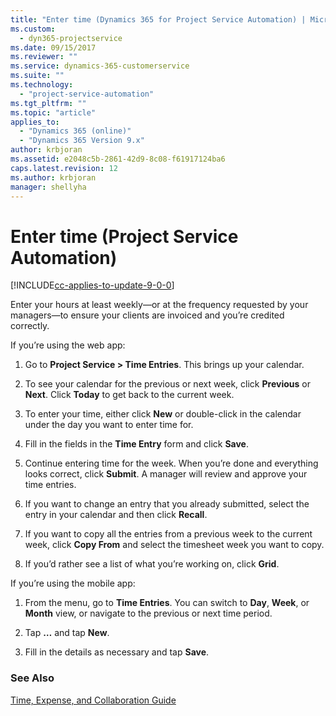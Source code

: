 ```yaml
---
title: "Enter time (Dynamics 365 for Project Service Automation) | MicrosoftDocs"
ms.custom:
  - dyn365-projectservice
ms.date: 09/15/2017
ms.reviewer: ""
ms.service: dynamics-365-customerservice
ms.suite: ""
ms.technology: 
  - "project-service-automation"
ms.tgt_pltfrm: ""
ms.topic: "article"
applies_to: 
  - "Dynamics 365 (online)"
  - "Dynamics 365 Version 9.x"
author: krbjoran
ms.assetid: e2048c5b-2861-42d9-8c08-f61917124ba6
caps.latest.revision: 12
ms.author: krbjoran
manager: shellyha
---
```

# Enter time (Project Service Automation)

[!INCLUDE[cc-applies-to-update-9-0-0](../includes/cc_applies_to_update_9_0_0.md)]

Enter your hours at least weekly—or at the frequency requested by your managers—to ensure your clients are invoiced and you’re credited correctly.  
  
 If you’re using the web app:  
  
1.  Go to **Project Service > Time Entries**. This brings up your calendar.  
  
2.  To see your calendar for the previous or next week, click **Previous** or **Next**. Click **Today** to get back to the current week.  
  
3.  To enter your time, either click **New** or double-click in the calendar under the day you want to enter time for.  
  
4.  Fill in the fields in the **Time Entry** form and click **Save**.  
  
5.  Continue entering time for the week. When you’re done and everything looks correct, click **Submit**. A manager will review and approve your time entries.  
  
6.  If you want to change an entry that you already submitted, select the entry in your calendar and then click **Recall**.  
  
7.  If you want to copy all the entries from a previous week to the current week, click **Copy From** and select the timesheet week you want to copy.  
  
8.  If you’d rather see a list of what you’re working on, click **Grid**.  
  
 If you’re using the mobile app:  
  
1.  From the menu, go to **Time Entries**.     You can switch to **Day**, **Week**, or **Month** view, or navigate to the previous or next time period.  
  
2.  Tap **…** and tap **New**.  
  
3.  Fill in the details as necessary and tap **Save**.  
  
### See Also  
 [Time, Expense, and Collaboration Guide](../project-service/time-expense-collaboration-guide.md)

